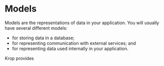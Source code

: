 # Models

Models are the representations of data in your application. You will usually have several different models:

- for storing data in a database;
- for representing communication with external services; and
- for representing data used internally in your application.

Krop provides 

